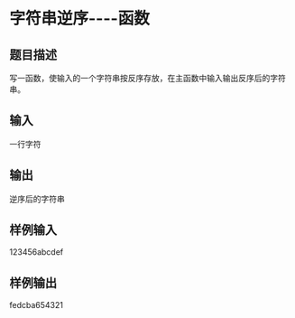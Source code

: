  # 字符串逆序----函数  
  
 ## 题目描述  
 写一函数，使输入的一个字符串按反序存放，在主函数中输入输出反序后的字符串。  
 ## 输入  
 一行字符  
 ## 输出  
 逆序后的字符串  
 ## 样例输入  
 123456abcdef  
 ## 样例输出  
 fedcba654321  
   
  
